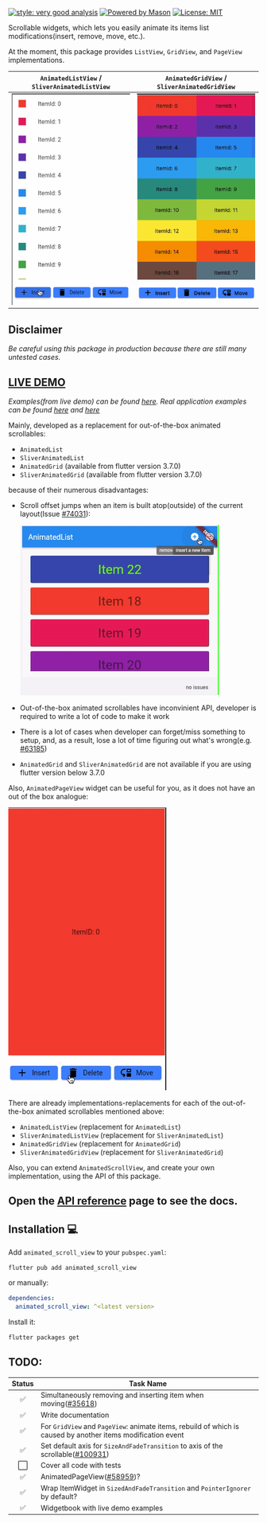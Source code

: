 
[![style: very good analysis][very_good_analysis_badge]][very_good_analysis_link]
[![Powered by Mason](https://img.shields.io/endpoint?url=https%3A%2F%2Ftinyurl.com%2Fmason-badge)](https://github.com/felangel/mason)
[![License: MIT][license_badge]][license_link]

Scrollable widgets, which lets you easily animate its items list modifications(insert, remove, move, etc.).

At the moment, this package provides `ListView`, `GridView`, and `PageView` implementations.

`AnimatedListView` / `SliverAnimatedListView` | `AnimatedGridView` / `SliverAnimatedGridView` 
:---: | :---: 
<img src="https://raw.githubusercontent.com/radomir9720/animated_scroll_view/main/doc/images/animated_list_view_general_demo.gif"/>|<img src="https://raw.githubusercontent.com/radomir9720/animated_scroll_view/main/doc/images/animated_grid_view_general_demo.gif"/>

## **Disclaimer**
_Be careful using this package in production because there are still many untested cases._

## **[LIVE DEMO](https://radomir9720.github.io/animated_scroll_view/#/)**
_Examples(from live demo) can be found [here][live_demo_examples_link].
Real application examples can be found [here][real_app_example_link1] and [here][real_app_example_link2]_

Mainly, developed as a replacement for out-of-the-box animated scrollables:

- `AnimatedList`
- `SliverAnimatedList`
- `AnimatedGrid` (available from flutter version 3.7.0)
- `SliverAnimatedGrid` (available from flutter version 3.7.0)

because of their numerous disadvantages:

- Scroll offset jumps when an item is built atop(outside) of the current
layout(Issue [#74031](https://github.com/flutter/flutter/issues/74031)):
  
  <img src="https://raw.githubusercontent.com/radomir9720/animated_scroll_view/main/doc/images/animated_list_offset_jump_demo.gif"/>
- Out-of-the-box animated scrollables have inconvinient API, developer
is required to write a lot of code to make it work
- There is a lot of cases when developer can forget/miss something to setup,
and, as a result, lose a lot of time figuring out what's wrong(e.g. [#63185](https://github.com/flutter/flutter/issues/63185))
- `AnimatedGrid` and `SliverAnimatedGrid` are not available if you are using
flutter version below 3.7.0

Also, `AnimatedPageView` widget can be useful for you, as it does not have an out of the box analogue:

<img src="https://raw.githubusercontent.com/radomir9720/animated_scroll_view/main/doc/images/animated_page_view_general_demo.gif"/>

There are already implementations-replacements for each of the
out-of-the-box animated scrollables mentioned above:

- `AnimatedListView` (replacement for `AnimatedList`)
- `SliverAnimatedListView` (replacement for `SliverAnimatedList`)
- `AnimatedGridView` (replacement for `AnimatedGrid`)
- `SliverAnimatedGridView` (replacement for `SliverAnimatedGrid`)

Also, you can extend `AnimatedScrollView`, and create your own
implementation, using the API of this package.

## Open the [API reference](api_reference_link) page to see the docs.

## Installation 💻

Add `animated_scroll_view` to your `pubspec.yaml`:

```
flutter pub add animated_scroll_view
```

or manually:

```yaml
dependencies:
  animated_scroll_view: ^<latest version>
```

Install it:

```sh
flutter packages get
```

## TODO:

Status  |Task Name
:------:|----
✅|Simultaneously removing and inserting item when moving([#35618](https://github.com/flutter/flutter/issues/35618))
✅|Write documentation
✅|For `GridView` and `PageView`: animate items, rebuild of which is caused by another items modification event
✅|Set default axis for `SizeAndFadeTransition` to axis of the scrollable([#100931](https://github.com/flutter/flutter/issues/100931#issuecomment-1120515790))
⬜|Cover all code with tests
✅|AnimatedPageView([#58959](https://github.com/flutter/flutter/issues/58959))?
✅|Wrap ItemWidget in `SizedAndFadeTransition` and `PointerIgnorer` by default?
✅|Widgetbook with live demo examples


[license_badge]: https://img.shields.io/badge/license-MIT-blue.svg
[license_link]: https://opensource.org/licenses/MIT
[very_good_analysis_badge]: https://img.shields.io/badge/style-very_good_analysis-B22C89.svg
[very_good_analysis_link]: https://pub.dev/packages/very_good_analysis
[real_app_example_link1]: https://github.com/radomir9720/pixel_app_flutter/blob/0.6.0/lib/presentation/screens/apps/body/handset_apps_screen_body.dart
[real_app_example_link2]: https://github.com/radomir9720/pixel_app_flutter/blob/cbeb620a8b52c745b2ffc87c234c5c29755a979a/lib/presentation/screens/apps/body/tablet_apps_screen_body.dart#L111
[live_demo_examples_link]: https://github.com/radomir9720/animated_scroll_view/tree/main/widgetbook_app/lib/widgets/scrollables
[api_reference_link]: https://pub.dev/documentation/animated_scroll_view/latest/animated_scroll_view/animated_scroll_view-library.html